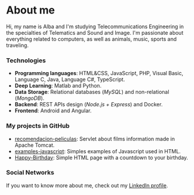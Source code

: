 # About me
Hi, my name is Alba and I'm studying Telecommunications Engineering in the specialties of Telematics and Sound and Image. 
I'm passionate about everything related to computers, as well as animals, music, sports and traveling.

### Technologies
- **Programming languages**: HTML&CSS, JavaScript, PHP, Visual Basic, Language C, Java, Language C#, TypeScript.
- **Deep Learning**: Matlab and Python.
- **Data Storage**: Relational databases (*MySQL*) and non-relational (*MongoDB*).
- **Backend**: REST APIs design (*Node.js + Express*) and Docker.
- **Frontend**: Android and Angular.

### My projects in GitHub
- [recomendacion-peliculas](https://github.com/acallvazq/Recomendacion-Peliculas): Servlet about films information made in Apache Tomcat.
- [examples-javascript](https://github.com/acallvazq/Examples-JavaScript): Simples examples of Javascript used in HTML.
- [Happy-Birthday](https://github.com/acallvazq/Happy-Birthday): Simple HTML page with a countdown to your birthday. 

### Social Networks
If you want to know more about me, check out my [LinkedIn profile](https://es.linkedin.com/in/alba-calleja-v%C3%A1zquez-7a5862207).
